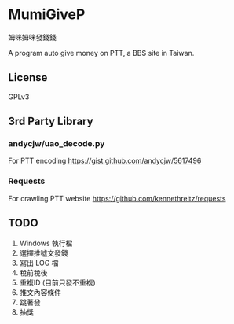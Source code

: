 # MumiGiveP
姆咪姆咪發錢錢

A program auto give money on PTT,
a BBS site in Taiwan.


## License
GPLv3

## 3rd Party Library
### andycjw/uao_decode.py
For PTT encoding
https://gist.github.com/andycjw/5617496

### Requests
For crawling PTT website 
https://github.com/kennethreitz/requests

## TODO
1. Windows 執行檔
1. 選擇推噓文發錢
1. 寫出 LOG 檔
1. 稅前稅後
1. 重複ID (目前只發不重複)
1. 推文內容條件
1. 跳著發
1. 抽獎
